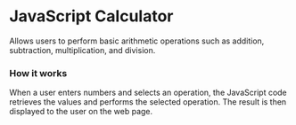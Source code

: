 # JavaScript Calculator
Allows users to perform basic arithmetic operations such as addition, subtraction, multiplication, and division. 

### How it works
When a user enters numbers and selects an operation, the JavaScript code retrieves the values and performs the selected operation.
The result is then displayed to the user on the web page.
